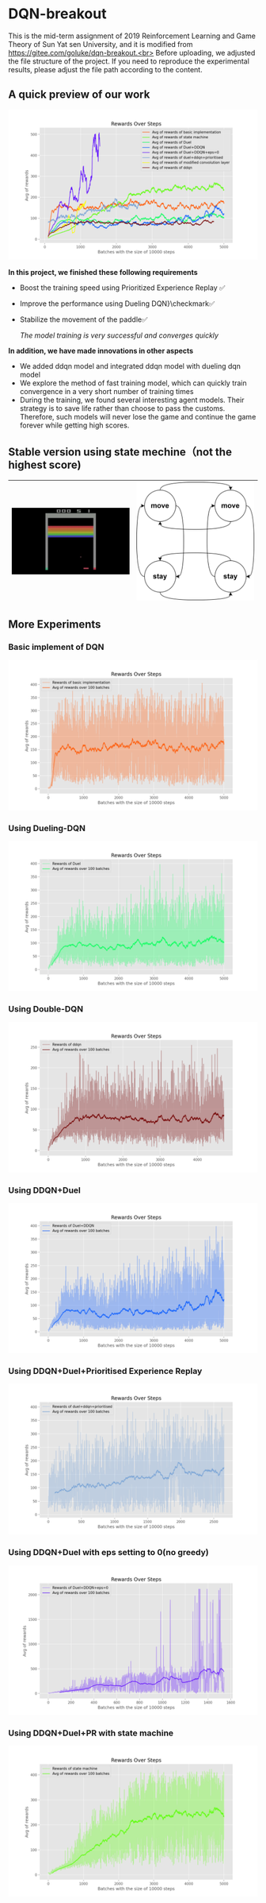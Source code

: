 # DQN-breakout
This is the mid-term assignment of 2019 Reinforcement Learning and Game Theory of Sun Yat sen University, and it is modified from https://gitee.com/goluke/dqn-breakout.<br>
Before uploading, we adjusted the file structure of the project. If you need to reproduce the experimental results, please adjust the file path according to the content.

## A quick preview of our work

<img src="pic\1.png" alt="pic1" style="zoom:100%;" />

**In this project, we finished these following requirements**

* Boost the training speed using Prioritized Experience Replay :white_check_mark:

* Improve the performance using Dueling DQN}\checkmark:white_check_mark:

* Stabilize the movement of the paddle:white_check_mark:

  *The model training is very successful and converges quickly*

**In addition, we have made innovations in other aspects**

* We added ddqn model and integrated ddqn model with dueling dqn model
* We explore the method of fast training model, which can quickly train convergence in a very short number of training times
* During the training, we found several interesting agent models. Their strategy is to save life rather than choose to pass the customs. Therefore, such models will never lose the game and continue the game forever while getting high scores.

## Stable version using state mechine（not the highest score)

|<img src="video\breakout.gif" alt="pic1" style="zoom:50%;" /> | <img src="pic\statemachine.drawio.png" alt="statemachine.drawio" style="zoom: 50%;" /> |
| ----------------------- | ------------------------------------------------------------ |



## More Experiments

### Basic implement of DQN

<img src="pic\pic1.png" alt="pic1" style="zoom:50%;" />

### Using Dueling-DQN

<img src="pic\pic3.png" alt="pic3" style="zoom:50%;" />

### Using Double-DQN

<img src="pic\pic2.png" alt="pic2" style="zoom:50%;" />

### Using DDQN+Duel

<img src="pic\pic4.png" alt="pic4" style="zoom:50%;" />

### Using DDQN+Duel+Prioritised Experience Replay

<img src="pic\pic6.png" alt="pic6" style="zoom:50%;" />

### Using DDQN+Duel with eps setting to 0(no greedy)

<img src="pic\pic5.png" alt="pic5" style="zoom:50%;" />

### Using DDQN+Duel+PR with state machine

<img src="pic\pic7.png" alt="pic7" style="zoom:50%;" />



